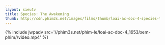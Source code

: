 ```yaml
---
layout: sieutv
title: Species: The Awakening
thumb: http://cdn.phim3s.net/images/films/thumb/loai-ac-doc-4-species-the-awakening-2007.jpg
---
```

{% include jwpadv src='//phim3s.net/phim-le/loai-ac-doc-4_1653/xem-phim//video.mp4' %}